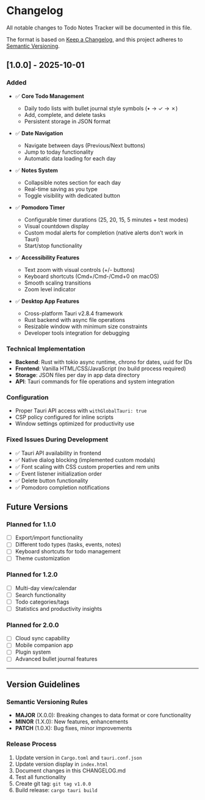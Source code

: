 # Changelog

All notable changes to Todo Notes Tracker will be documented in this file.

The format is based on [Keep a Changelog](https://keepachangelog.com/en/1.0.0/),
and this project adheres to [Semantic Versioning](https://semver.org/spec/v2.0.0.html).

## [1.0.0] - 2025-10-01

### Added
- ✅ **Core Todo Management**
  - Daily todo lists with bullet journal style symbols (• → ✓ → ✗)
  - Add, complete, and delete tasks
  - Persistent storage in JSON format

- ✅ **Date Navigation**
  - Navigate between days (Previous/Next buttons)
  - Jump to today functionality
  - Automatic data loading for each day

- ✅ **Notes System**
  - Collapsible notes section for each day
  - Real-time saving as you type
  - Toggle visibility with dedicated button

- ✅ **Pomodoro Timer**
  - Configurable timer durations (25, 20, 15, 5 minutes + test modes)
  - Visual countdown display
  - Custom modal alerts for completion (native alerts don't work in Tauri)
  - Start/stop functionality

- ✅ **Accessibility Features**
  - Text zoom with visual controls (+/- buttons)
  - Keyboard shortcuts (Cmd+/Cmd-/Cmd+0 on macOS)
  - Smooth scaling transitions
  - Zoom level indicator

- ✅ **Desktop App Features**
  - Cross-platform Tauri v2.8.4 framework
  - Rust backend with async file operations
  - Resizable window with minimum size constraints
  - Developer tools integration for debugging

### Technical Implementation
- **Backend**: Rust with tokio async runtime, chrono for dates, uuid for IDs
- **Frontend**: Vanilla HTML/CSS/JavaScript (no build process required)
- **Storage**: JSON files per day in app data directory
- **API**: Tauri commands for file operations and system integration

### Configuration
- Proper Tauri API access with `withGlobalTauri: true`
- CSP policy configured for inline scripts
- Window settings optimized for productivity use

### Fixed Issues During Development
- ✅ Tauri API availability in frontend
- ✅ Native dialog blocking (implemented custom modals)
- ✅ Font scaling with CSS custom properties and rem units
- ✅ Event listener initialization order
- ✅ Delete button functionality
- ✅ Pomodoro completion notifications

## Future Versions

### Planned for 1.1.0
- [ ] Export/import functionality
- [ ] Different todo types (tasks, events, notes)
- [ ] Keyboard shortcuts for todo management
- [ ] Theme customization

### Planned for 1.2.0
- [ ] Multi-day view/calendar
- [ ] Search functionality
- [ ] Todo categories/tags
- [ ] Statistics and productivity insights

### Planned for 2.0.0
- [ ] Cloud sync capability
- [ ] Mobile companion app
- [ ] Plugin system
- [ ] Advanced bullet journal features

---

## Version Guidelines

### Semantic Versioning Rules
- **MAJOR** (X.0.0): Breaking changes to data format or core functionality
- **MINOR** (1.X.0): New features, enhancements
- **PATCH** (1.0.X): Bug fixes, minor improvements

### Release Process
1. Update version in `Cargo.toml` and `tauri.conf.json`
2. Update version display in `index.html`
3. Document changes in this CHANGELOG.md
4. Test all functionality
5. Create git tag: `git tag v1.0.0`
6. Build release: `cargo tauri build`